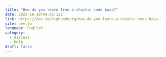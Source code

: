 ```yaml
---
title: "How do you learn from a chaotic code base?"
date: 2023-10-18T04:56:13Z
link: https://dev.to/highcenburg/how-do-you-learn-a-chaotic-code-base-2fi6?utm_medium=RSS&utm_source=news.12bit.vn
site: dev.to
language: English
category:
  - discuss
  - help
draft: false
---
```

